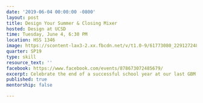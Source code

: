 ```yaml
---
date: '2019-06-04 00:00:00 -0800'
layout: post
title: Design Your Summer & Closing Mixer
hosted: Design at UCSD
time: Tuesday, June 4, 6:30 PM
location: HSS 1346
image: https://scontent-lax3-2.xx.fbcdn.net/v/t1.0-9/61773080_2291272481113210_6067457989336367104_o.jpg?_nc_cat=106&_nc_oc=AQnXqoELJ76tkAeMKSGE4KGVlqUZPS0tRkTO6kdIV-5mnrWwwgSbuEvYUX127dt5sEc&_nc_ht=scontent-lax3-2.xx&oh=41d7fac329ff82850f1c74da68679d4c&oe=5DAC143C
quarter: SP19
type: skill
resource_text: ''
facebook: https://www.facebook.com/events/878673072485679/
excerpt: Celebrate the end of a successful school year at our last GBM!
published: true
mentorship: false

---
```

